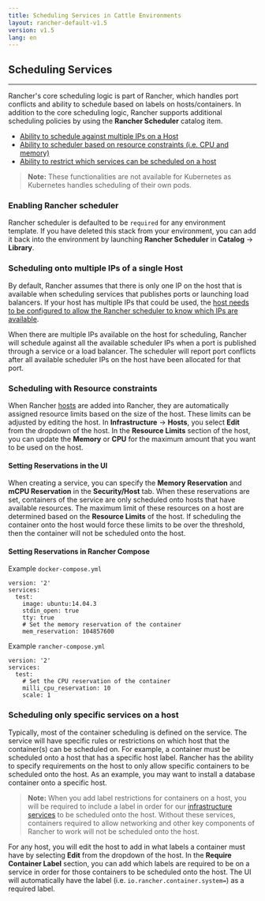 ```yaml
---
title: Scheduling Services in Cattle Environments
layout: rancher-default-v1.5
version: v1.5
lang: en
---
```


## Scheduling Services
---

Rancher's core scheduling logic is part of Rancher, which handles port conflicts and ability to schedule based on labels on hosts/containers. In addition to the core scheduling logic, Rancher supports additional scheduling policies by using the **Rancher Scheduler** catalog item.

* [Ability to schedule against multiple IPs on a Host](#multiple-ips)
* [Ability to scheduler based on resource constraints (i.e. CPU and memory)](#resource-constraints)
* [Ability to restrict which services can be scheduled on a host](#restrict-services-on-host)

> **Note:** These functionalities are not available for Kubernetes as Kubernetes handles scheduling of their own pods.

### Enabling Rancher scheduler

Rancher scheduler is defaulted to be `required` for any environment template. If you have deleted this stack from your environment, you can add it back into the environment by launching **Rancher Scheduler** in **Catalog** -> **Library**.

<a id="multiple-ips"></a>

### Scheduling onto multiple IPs of a single Host

By default, Rancher assumes that there is only one IP on the host that is available when scheduling services that publishes ports or launching load balancers. If your host has multiple IPs that could be used, the [host needs to be configured to allow the Rancher scheduler to know which IPs are available]({{site.baseurl}}/rancher/{{page.version}}/{{page.lang}}/hosts/#scheduler-ips).

When there are multiple IPs available on the host for scheduling, Rancher will schedule against all the available scheduler IPs when a port is published through a service or a load balancer. The scheduler will report port conflicts after all available scheduler IPs on the host have been allocated for that port.  

<a id="resource-constraints"></a>

### Scheduling with Resource constraints

When Rancher [hosts]({{site.baseurl}}/rancher/{{page.version}}/{{page.lang}}/hosts/) are added into Rancher, they are automatically assigned resource limits based on the size of the host. These limits can be adjusted by editing the host. In **Infrastructure** -> **Hosts**, you  select **Edit** from the dropdown of the host. In the **Resource Limits** section of the host, you can update the **Memory** or **CPU** for the maximum amount that you want to be used on the host.

#### Setting Reservations in the UI

When creating a service, you can specify the **Memory Reservation** and **mCPU Reservation** in the **Security/Host** tab. When these reservations are set, containers of the service are only scheduled onto hosts that have available resources. The maximum limit of these resources on a host are determined based on the **Resource Limits** of the host. If scheduling the container onto the host would force these limits to be over the threshold, then the container will not be scheduled onto the host.

#### Setting Reservations in Rancher Compose

Example `docker-compose.yml`

```
version: '2'
services:
  test:
    image: ubuntu:14.04.3
    stdin_open: true
    tty: true
    # Set the memory reservation of the container
    mem_reservation: 104857600
```

Example `rancher-compose.yml`

```
version: '2'
services:
  test:
    # Set the CPU reservation of the container
    milli_cpu_reservation: 10
    scale: 1
```

<a id="restrict-services-on-host"></a>

### Scheduling only specific services on a host

Typically, most of the container scheduling is defined on the service. The service will have specific rules or restrictions on which host that the container(s) can be scheduled on. For example, a container must be scheduled onto a host that has a specific host label. Rancher has the ability to specify requirements on the host to only allow specific containers to be scheduled onto the host. As an example, you may want to install a database container onto a specific host.

> **Note:** When you add label restrictions for containers on a host, you will be required to include a label in order for our [infrastructure services]({{site.baseurl}}/rancher/{{page.version}}/{{page.lang}}/rancher-services/) to be scheduled onto the host. Without these services, containers required to allow networking and other key components of Rancher to work will not be scheduled onto the host.

For any host, you will edit the host to add in what labels a container must have by selecting **Edit** from the dropdown of the host. In the **Require Container Label** section, you can add which labels are required to be on a service in order for those containers to be scheduled onto the host. The UI will automatically have the label (i.e. `io.rancher.container.system=`) as a required label.
